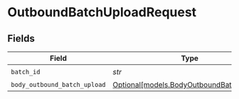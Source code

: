 # OutboundBatchUploadRequest


## Fields

| Field                                                                            | Type                                                                             | Required                                                                         | Description                                                                      |
| -------------------------------------------------------------------------------- | -------------------------------------------------------------------------------- | -------------------------------------------------------------------------------- | -------------------------------------------------------------------------------- |
| `batch_id`                                                                       | *str*                                                                            | :heavy_check_mark:                                                               | N/A                                                                              |
| `body_outbound_batch_upload`                                                     | [Optional[models.BodyOutboundBatchUpload]](../models/bodyoutboundbatchupload.md) | :heavy_minus_sign:                                                               | N/A                                                                              |
